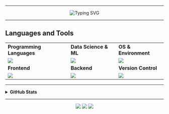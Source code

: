 <!-- PROFILE README FOR: PandaTGOS / Sakhi Saswat Panda -->

<!-- Typing SVG 
<p align="center">
  <img src="https://readme-typing-svg.herokuapp.com?font=Fira+Code&size=25&pause=250&speed=40&center=true&vCenter=true&width=435&lines=%F0%9F%91%8B+Hello+There+!;I'm+Sakhi+Saswat+Panda;Welcome+to+my+Profile+!" alt="Typing SVG" />
</p>
-->
---
<!-- Typing SVG 
<pre align="center">
░██████╗░░█████╗░██╗░░██╗██╗░░██╗██╗
██╔════╝ ██╔══██╗██║░██╔╝██║░░██║██║
╚█████╗░░███████║█████═╝░███████║██║
░╚═══██╗ ██╔══██║██╔═██╗░██╔══██║██║
██████╔╝ ██║░░██║██║░╚██╗██║░░██║██║
╚═════╝░░╚═╝░░╚═╝╚═╝░░╚═╝╚═╝░░╚═╝╚═╝
</pre>
-->

<p align="center">
  <img src="https://readme-typing-svg.herokuapp.com?font=Fira+Code&size=18&duration=4000&pause=500&color=00FF00&center=true&vCenter=true&multiline=true&width=600&lines=░██████╗░░█████╗░██╗░░██╗██╗░░██╗██╗;██╔════╝+██╔══██╗██║░██╔╝██║░░██║██║;╚█████╗░░███████║█████═╝░███████║██║;░╚═══██╗+██╔══██║██╔═██╗░██╔══██║██║;██████╔╝+██║░░██║██║░╚██╗██║░░██║██║;╚═════╝░░╚═╝░░╚═╝╚═╝░░╚═╝╚═╝░░╚═╝╚═╝" alt="Typing SVG" />
</p>


---
## Languages and Tools
<table align="center"> 
 <tr>
  <td><strong>Programming Languages</strong></td>
  <td><strong>Data Science & ML</strong></td>
  <td><strong>OS & Environment</strong></td>
 </tr>
 <tr>
  <td><img src="https://skillicons.dev/icons?i=python,java,c,cpp&theme=dark"></td>
  <td><img src="https://skillicons.dev/icons?i=pytorch,tensorflow,fastapi,opencv&theme=dark"></td>
  <td><img src="https://skillicons.dev/icons?i=apple,vscode,linux&theme=dark"></td>
 </tr>
 <tr>
  <td><strong>Frontend</strong></td>
  <td><strong>Backend</strong></td>
  <td><strong>Version Control</strong></td>
 </tr>
 <tr>
  <td><img src="https://skillicons.dev/icons?i=html,css,js,react&theme=dark"></td>
  <td><img src="https://skillicons.dev/icons?i=nodejs,express,mongodb,firebase&theme=dark"></td>
  <td><img src="https://skillicons.dev/icons?i=git,github,bash&theme=dark"></td>
 </tr>
</table>

</details>

---

<details>
<summary><strong>GitHub Stats</strong></summary>

<br/>

<div align="center">
  <img src="https://github-readme-stats.vercel.app/api?username=PandaTGOS&show_icons=true&theme=gruvbox&include_all_commits=true&count_private=true" height="170" />
  <img src="https://streak-stats.demolab.com?user=PandaTGOS&theme=gruvbox&hide_border=false&border_radius=5" height="170"/>
  <img src="https://github-readme-stats.vercel.app/api/top-langs/?username=PandaTGOS&layout=donut&langs_count=6&theme=gruvbox" />
</div>

</details>


---

<p align="center">
  <a href="https://linkedin.com/in/sakhi-saswat-panda"><img src="https://img.shields.io/badge/LinkedIn-blue?style=for-the-badge&logo=linkedin"></a>
  <a href="mailto:sakhisaswatpanda@gmail.com"><img src="https://img.shields.io/badge/Email-white?style=for-the-badge&logo=gmail"></a>
  <a href="https://instagram.com/rizzy._.catto"><img src="https://img.shields.io/badge/Instagram-purple?style=for-the-badge&logo=instagram&logoColor=white"></a>
</p>

